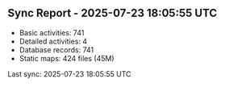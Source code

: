 ## Sync Report - 2025-07-23 18:05:55 UTC

- Basic activities: 741
- Detailed activities: 4
- Database records: 741
- Static maps: 424 files (45M)

Last sync: 2025-07-23 18:05:55 UTC
